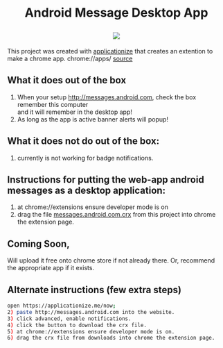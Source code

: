 <h1 align="center">
  <p align="center">Android Message Desktop App</p>
  <img src="https://user-images.githubusercontent.com/11463275/51206274-aeb97080-18d5-11e9-8ede-1dff024cb993.png" />
</h1>

This project was created with [applicationize](https://applicationize.me/now) that creates an extention to make a chrome app. chrome://apps/ [source](https://github.com/eladnava/applicationize)

## What it does out of the box
1) When your setup http://messages.android.com, check the box remember this computer
<br/>and it will remember in the desktop app!
2) As long as the app is active banner alerts will popup!

## What it does not do out of the box:
1) currently is not working for badge notifications.

## Instructions for putting the web-app android messages as a desktop application:
1) at chrome://extensions ensure developer mode is on
2) drag the file [messages.android.com.crx](messages.android.com.crx) from this project into chrome the extension page.

## Coming Soon, 
Will upload it free onto chrome store if not already there. 
Or, recommend the appropriate app if it exists.

## Alternate instructions (few extra steps)
```bash
open https://applicationize.me/now;
2) paste http://messages.android.com into the website.
3) click advanced, enable notifications.
4) click the button to download the crx file.
5) at chrome://extensions ensure developer mode is on.
6) drag the crx file from downloads into chrome the extension page.
```
